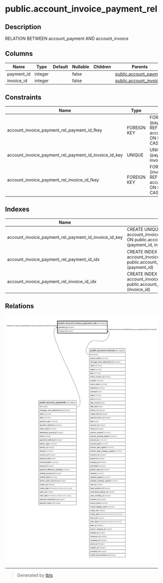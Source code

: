 # public.account_invoice_payment_rel

## Description

RELATION BETWEEN account_payment AND account_invoice

## Columns

| Name | Type | Default | Nullable | Children | Parents | Comment |
| ---- | ---- | ------- | -------- | -------- | ------- | ------- |
| payment_id | integer |  | false |  | [public.account_payment](public.account_payment.md) |  |
| invoice_id | integer |  | false |  | [public.account_invoice](public.account_invoice.md) |  |

## Constraints

| Name | Type | Definition |
| ---- | ---- | ---------- |
| account_invoice_payment_rel_payment_id_fkey | FOREIGN KEY | FOREIGN KEY (payment_id) REFERENCES account_payment(id) ON DELETE CASCADE |
| account_invoice_payment_rel_payment_id_invoice_id_key | UNIQUE | UNIQUE (payment_id, invoice_id) |
| account_invoice_payment_rel_invoice_id_fkey | FOREIGN KEY | FOREIGN KEY (invoice_id) REFERENCES account_invoice(id) ON DELETE CASCADE |

## Indexes

| Name | Definition |
| ---- | ---------- |
| account_invoice_payment_rel_payment_id_invoice_id_key | CREATE UNIQUE INDEX account_invoice_payment_rel_payment_id_invoice_id_key ON public.account_invoice_payment_rel USING btree (payment_id, invoice_id) |
| account_invoice_payment_rel_payment_id_idx | CREATE INDEX account_invoice_payment_rel_payment_id_idx ON public.account_invoice_payment_rel USING btree (payment_id) |
| account_invoice_payment_rel_invoice_id_idx | CREATE INDEX account_invoice_payment_rel_invoice_id_idx ON public.account_invoice_payment_rel USING btree (invoice_id) |

## Relations

![er](public.account_invoice_payment_rel.svg)

---

> Generated by [tbls](https://github.com/k1LoW/tbls)
